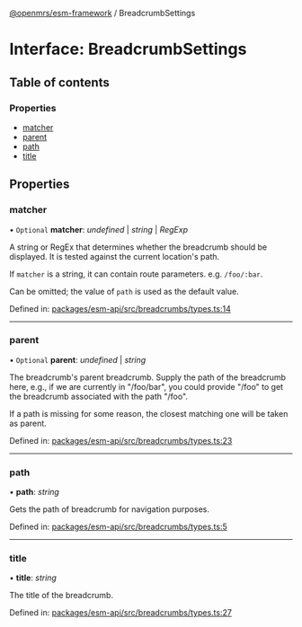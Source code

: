 [@openmrs/esm-framework](../API.md) / BreadcrumbSettings

# Interface: BreadcrumbSettings

## Table of contents

### Properties

- [matcher](breadcrumbsettings.md#matcher)
- [parent](breadcrumbsettings.md#parent)
- [path](breadcrumbsettings.md#path)
- [title](breadcrumbsettings.md#title)

## Properties

### matcher

• `Optional` **matcher**: *undefined* \| *string* \| *RegExp*

A string or RegEx that determines whether the breadcrumb should be displayed.
It is tested against the current location's path.

If `matcher` is a string, it can contain route parameters. e.g. `/foo/:bar`.

Can be omitted; the value of `path` is used as the default value.

Defined in: [packages/esm-api/src/breadcrumbs/types.ts:14](https://github.com/openmrs/openmrs-esm-core/blob/master/packages/esm-api/src/breadcrumbs/types.ts#L14)

___

### parent

• `Optional` **parent**: *undefined* \| *string*

The breadcrumb's parent breadcrumb. Supply the path of the breadcrumb here, e.g.,
if we are currently in "/foo/bar", you could provide "/foo" to get the breadcrumb
associated with the path "/foo".

If a path is missing for some reason, the closest matching one will be taken as
parent.

Defined in: [packages/esm-api/src/breadcrumbs/types.ts:23](https://github.com/openmrs/openmrs-esm-core/blob/master/packages/esm-api/src/breadcrumbs/types.ts#L23)

___

### path

• **path**: *string*

Gets the path of breadcrumb for navigation purposes.

Defined in: [packages/esm-api/src/breadcrumbs/types.ts:5](https://github.com/openmrs/openmrs-esm-core/blob/master/packages/esm-api/src/breadcrumbs/types.ts#L5)

___

### title

• **title**: *string*

The title of the breadcrumb.

Defined in: [packages/esm-api/src/breadcrumbs/types.ts:27](https://github.com/openmrs/openmrs-esm-core/blob/master/packages/esm-api/src/breadcrumbs/types.ts#L27)
